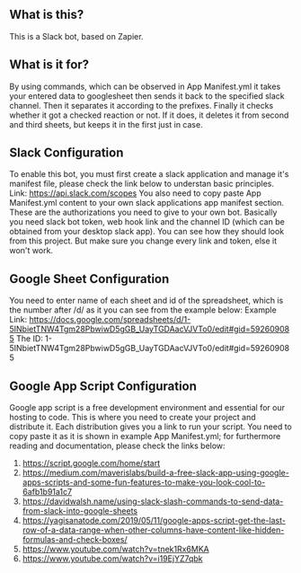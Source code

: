 ## What is this?
This is a Slack bot, based on Zapier.

## What is it for?
By using commands, which can be observed in App Manifest.yml it takes your entered data to googlesheet then sends it back to the specified slack channel. Then it separates it according to the prefixes. Finally it checks whether it got a checked reaction or not. If it does, it deletes it from second and third sheets, but keeps it in the first just in case.

## Slack Configuration
To enable this bot, you must first create a slack application and manage it's manifest file, please check the link below to understan basic principles.
Link: https://api.slack.com/scopes
You also need to copy paste App Manifest.yml content to your own slack applications app manifest section. These are the authorizations you need to give to your own bot. Basically you need slack bot token, web hook link and the channel ID (which can be obtained from your desktop slack app). You can see how they should look from this project. But make sure you change every link and token, else it won't work.

## Google Sheet Configuration
You need to enter name of each sheet and id of the spreadsheet, which is the number after /d/ as it you can see from the example below:
Example Link: https://docs.google.com/spreadsheets/d/1-5INbietTNW4Tgm28PbwiwD5gGB_UayTGDAacVJVTo0/edit#gid=592609085
The ID: 1-5INbietTNW4Tgm28PbwiwD5gGB_UayTGDAacVJVTo0/edit#gid=592609085

## Google App Script Configuration
Google app script is a free development environment and essential for our hosting to code. This is where you need to create your project and distribute it. Each distribution gives you a link to run your script. You need to copy paste it as it is shown in example App Manifest.yml; for furthermore reading and documentation, please check the links below:
1. https://script.google.com/home/start
2. https://medium.com/maverislabs/build-a-free-slack-app-using-google-apps-scripts-and-some-fun-features-to-make-you-look-cool-to-6afb1b91a1c7
3. https://davidwalsh.name/using-slack-slash-commands-to-send-data-from-slack-into-google-sheets
4. https://yagisanatode.com/2019/05/11/google-apps-script-get-the-last-row-of-a-data-range-when-other-columns-have-content-like-hidden-formulas-and-check-boxes/
5. https://www.youtube.com/watch?v=tnek1Rx6MKA
6. https://www.youtube.com/watch?v=i19EjYZ7qbk